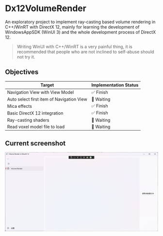 # Dx12VolumeRender

An exploratory project to implement ray-casting based volume rendering in C++/WinRT with DirectX 12, mainly for learning the development of WindowsAppSDK (WinUI 3) and the whole development process of DirectX 12.

> Writing WinUI with C++/WinRT is a very painful thing, it is recommended that people who are not inclined to self-abuse should not try it.

## Objectives

| Target | Implementation Status |
|  ----  | ----  |
| Navigation View with View Model | :white_check_mark: Finish |
| Auto select first item of Navigation View | :black_square_button: Waiting |
| Mica effects | :white_check_mark: Finish |
| Basic DirectX 12 integration | :white_check_mark: Finish |
| Ray-casting shaders | :black_square_button: Waiting |
| Read voxel model file to load | :black_square_button: Waiting |

## Current screenshot

![Current Screenshot](https://github.com/sxlllslgh/Dx12VolumeRender/blob/master/screenshot.png)
